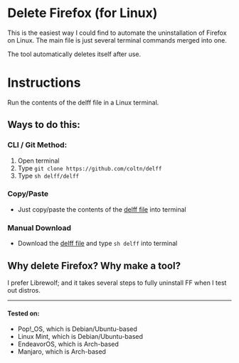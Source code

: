 # Delete Firefox (for Linux)

This is the easiest way I could find to automate the uninstallation of Firefox on Linux.
The main file is just several terminal commands merged into one.

The tool automatically deletes itself after use.

# Instructions

Run the contents of the delff file in a Linux terminal.

## Ways to do this:

### CLI / Git Method:

1. Open terminal
2. Type `git clone https://github.com/coltn/delff`
3. Type `sh delff/delff`

### Copy/Paste

* Just copy/paste the contents of the [delff file](https://github.com/coltn/delff/blob/main/delff "delff") into terminal

### Manual Download

* Download the [delff file](https://github.com/coltn/delff/blob/main/delff "delff") and type `sh delff` into terminal

## Why delete Firefox? Why make a tool?
I prefer Librewolf; and it takes several steps to fully uninstall FF when I test out distros.

---

#### Tested on:
* Pop!\_OS, which is Debian/Ubuntu-based
* Linux Mint, which is Debian/Ubuntu-based
* EndeavorOS, which is Arch-based
* Manjaro, which is Arch-based
